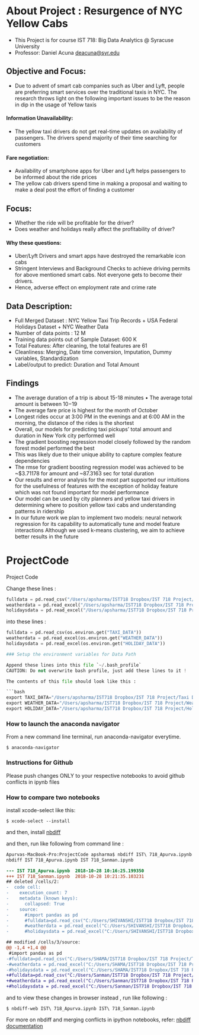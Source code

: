 # About Project : Resurgence of NYC Yellow Cabs

- This Project is for course IST 718: Big Data Analytics @ Syracuse University
- Professor: Daniel Acuna <deacuna@syr.edu>

## Objective and Focus:

- Due to advent of smart cab companies such as Uber and Lyft, people are preferring smart services over the traditional taxis in NYC. The research throws light on the following important issues to be the reason in dip in the usage of Yellow taxis
#### Information Unavailability:
- The yellow taxi drivers do not get real-time updates on availability of
passengers. The drivers spend majority of their time searching for customers
#### Fare negotiation:
- Availability of smartphone apps for Uber and Lyft helps passengers to be informed about the ride prices
- The yellow cab drivers spend time in making a proposal and waiting to make a
deal post the effort of finding a customer


## Focus: 
-  Whether the ride will be profitable for the driver?
-  Does weather and holidays really affect the profitability of driver? 
#### Why these questions:
-  Uber/Lyft Drivers and smart apps have destroyed the remarkable icon cabs
-  Stringent Interviews and Background Checks to achieve driving permits for above mentioned smart cabs. Not everyone gets to become their drivers.
-  Hence, adverse effect on employment rate and crime rate


## Data Description:

-  Full Merged Dataset : NYC Yellow Taxi Trip Records + USA Federal Holidays Dataset + NYC Weather Data
-  Number of data points : 12 M
-  Training data points out of Sample Dataset: 600 K
-  Total Features: After cleaning, the total features are 61
-  Cleanliness: Merging, Date time conversion, Imputation, Dummy variables, Standardization
-  Label/output to predict: Duration and Total Amount


## Findings

- The average duration of a trip is about 15-18 minutes • The average total amount is between $10-$19
- The average fare price is highest for the month of October
- Longest rides occur at 3:00 PM in the evenings and at 6:00 AM in the morning, the distance of the rides is the shortest
- Overall, our models for predicting taxi pickups’ total amount and duration in New York city performed well
- The gradient boosting regression model closely followed by the random forest model performed the best
- This was likely due to their unique ability to capture complex feature dependencies
- The rmse for gradient boosting regression model was achieved to be ~$3.71178 for amount and ~87.3163 sec for total duration
- Our results and error analysis for the most part supported our intuitions for the usefulness of features with the exception of holiday feature which was not found important for model performance
- Our model can be used by city planners and yellow taxi drivers in determining where to position yellow taxi cabs and understanding patterns in ridership
- In our future work we plan to implement two models: neural network regression for its capability to automatically tune and model feature interactions Although we used k-means clustering, we aim to achieve better results in the future



# ProjectCode
Project Code 

Change these lines :

```py
fulldata = pd.read_csv("/Users/apsharma/IST718 Dropbox/IST 718 Project/Taxi Data/2015-01_100k.csv")
weatherdata = pd.read_excel("/Users/apsharma/IST718 Dropbox/IST 718 Project/Weather Data/2015_weather.xlsx")
holidaysdata = pd.read_excel("/Users/apsharma/IST718 Dropbox/IST 718 Project/Holiday Data/holidays.xlsx")
```

into these lines :

```py
fulldata = pd.read_csv(os.environ.get("TAXI_DATA"))
weatherdata = pd.read_excel(os.environ.get("WEATHER_DATA"))
holidaysdata = pd.read_excel(os.environ.get("HOLIDAY_DATA"))

### Setup the environment variables for Data Path

Append these lines into this file `~/.bash_profile` 
CAUTION: Do not overwrite bash profile, just add these lines to it !

The contents of this file should look like this :

```bash
export TAXI_DATA="/Users/apsharma/IST718 Dropbox/IST 718 Project/Taxi Data/2015-01_100k.csv"
export WEATHER_DATA="/Users/apsharma/IST718 Dropbox/IST 718 Project/Weather Data/2015_weather.xlsx"
export HOLIDAY_DATA="/Users/apsharma/IST718 Dropbox/IST 718 Project/Holiday Data/holidays.xlsx"
```

### How to launch the anaconda navigator

From a new command line terminal, run anaconda-navigator everytime.

```console
$ anaconda-navigator
```

### Instructions for Github

Please push changes ONLY to your respective notebooks to avoid github conflicts in ipynb files



### How to compare two notebooks

install xcode-select like this:

```console
$ xcode-select --install
```

and then, install [nbdiff](https://github.com/jupyter/nbdime#installation) 

and then, run like following from command line :


```diff
Apurvas-MacBook-Pro:ProjectCode apsharma$ nbdiff IST\ 718_Apurva.ipynb IST\ 718_Sanman.ipynb 
nbdiff IST 718_Apurva.ipynb IST 718_Sanman.ipynb

--- IST 718_Apurva.ipynb  2018-10-28 10:16:25.199350
+++ IST 718_Sanman.ipynb  2018-10-28 10:21:35.103231
## deleted /cells/2:
-  code cell:
-    execution_count: 7
-    metadata (known keys):
-      collapsed: True
-    source:
-      #import pandas as pd
-      #fulldata=pd.read_csv("C:/Users/SHIVANSHI/IST718 Dropbox/IST 718 Project/Taxi Data/2015-01_100k.csv")
-      #weatherdata = pd.read_excel("C:/Users/SHIVANSHI/IST718 Dropbox/IST 718 Project/Weather Data/2015_weather.xlsx")
-      #holidaysdata = pd.read_excel("C:/Users/SHIVANSHI/IST718 Dropbox/IST 718 Project/Holiday Data/holidays.xlsx")

## modified /cells/3/source:
@@ -1,4 +1,4 @@
 #import pandas as pd
-#fulldata=pd.read_csv("C:/Users/SHAMA/IST718 Dropbox/IST 718 Project/Taxi Data/2015-01_100k.csv")
-#weatherdata = pd.read_excel("C:/Users/SHAMA/IST718 Dropbox/IST 718 Project/Weather Data/2015_weather.xlsx")
-#holidaysdata = pd.read_excel("C:/Users/SHAMA/IST718 Dropbox/IST 718 Project/Holiday Data/holidays.xlsx")
+#fulldata=pd.read_csv("C:/Users/Sanman/IST718 Dropbox/IST 718 Project/Taxi Data/2015-01_100k.csv")
+#weatherdata = pd.read_excel("C:/Users/Sanman/IST718 Dropbox/IST 718 Project/Weather Data/2015_weather.xlsx")
+#holidaysdata = pd.read_excel("C:/Users/Sanman/IST718 Dropbox/IST 718 Project/Holiday Data/holidays.xlsx")
```

and to view these changes in browser instead , run like following :
```
$ nbdiff-web IST\ 718_Apurva.ipynb IST\ 718_Sanman.ipynb 
```

For more on nbdiff and merging conflicts in ipython notebooks, refer:  [nbdiff documentation](https://nbdime.readthedocs.io/en/latest/cli.html)
